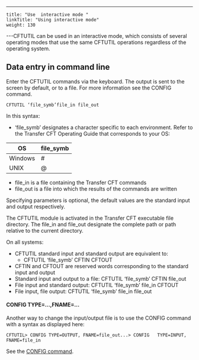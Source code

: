 ---
    title: "Use  interactive mode "
    linkTitle: "Using interactive mode"
    weight: 130
---CFTUTIL can be used in an interactive mode, which consists of several
operating modes that use the same CFTUTIL operations regardless of the operating system.

<span id="Data_entry_in_command_line"></span>

## Data entry in command line

Enter the CFTUTIL commands via the keyboard. The output is sent to the
screen by default, or to a file. For more information see the CONFIG command.

`CFTUTIL ‘file_symb’file_in file_out`

In this syntax:

- ‘file_symb’ designates a character specific to
    each environment. Refer to the Transfer CFT Operating Guide that corresponds
    to your OS:


| OS |  file_symb |
| --- | --- |
| Windows | # |
| UNIX |  @ |


- file_in is a file
    containing the Transfer CFT commands
- file_out is a file
    into which the results of the commands are written

Specifying parameters is optional, the default values are the
standard input and output respectively.

The CFTUTIL module is activated in the Transfer CFT executable file
directory. The file_in and file_out designate the complete path or path
relative to the current directory.

On all systems:

- CFTUTIL standard
    input and standard output are equivalent to:
    -   CFTUTIL ‘file_symb’
        CFTIN CFTOUT
- CFTIN and CFTOUT
    are reserved words corresponding to the standard input and output
- Standard input
    and output to a file: CFTUTIL ‘file_symb’ CFTIN file_out
- File input and
    standard output: CFTUTIL ‘file_symb’ file_in CFTOUT
- File input, file
    output: CFTUTIL ‘file_symb’ file_in file_out

#### CONFIG TYPE=...,FNAME=...

Another way to change the input/output file is to use the CONFIG command with a syntax as displayed
here:

`CFTUTIL> CONFIG TYPE=OUTPUT, FNAME=file_out...> CONFIG   TYPE=INPUT, FNAME=file_in`

See the [CONFIG
command](../../../admin_intro/admin_config_commands/communication_media_concepts).

